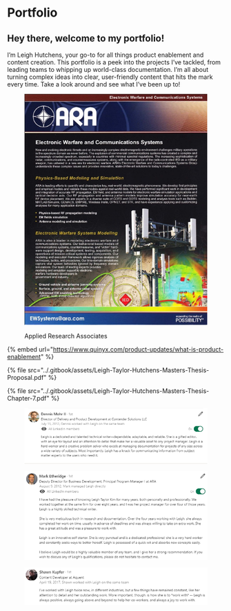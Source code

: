 # Portfolio

## Hey there, welcome to my portfolio!

I’m Leigh Hutchens, your go-to for all things product enablement and content creation. This portfolio is a peek into the projects I’ve tackled, from leading teams to whipping up world-class documentation. I’m all about turning complex ideas into clear, user-friendly content that hits the mark every time. Take a look around and see what I’ve been up to!



<figure><img src="../.gitbook/assets/ARA_brochure.jpg" alt=""><figcaption><p>Applied Research Associates</p></figcaption></figure>

{% embed url="https://www.quinyx.com/product-updates/what-is-product-enablement" %}

{% file src="../.gitbook/assets/Leigh-Taylor-Hutchens-Masters-Thesis-Proposal.pdf" %}

{% file src="../.gitbook/assets/Leigh-Taylor-Hutchens-Masters-Thesis-Chapter-7.pdf" %}

<figure><img src="../.gitbook/assets/Dennis_Mohr.png" alt=""><figcaption></figcaption></figure>

<figure><img src="../.gitbook/assets/Mark_Etheridge.png" alt=""><figcaption></figcaption></figure>

<figure><img src="../.gitbook/assets/Shawn_Kupfer.png" alt=""><figcaption></figcaption></figure>
